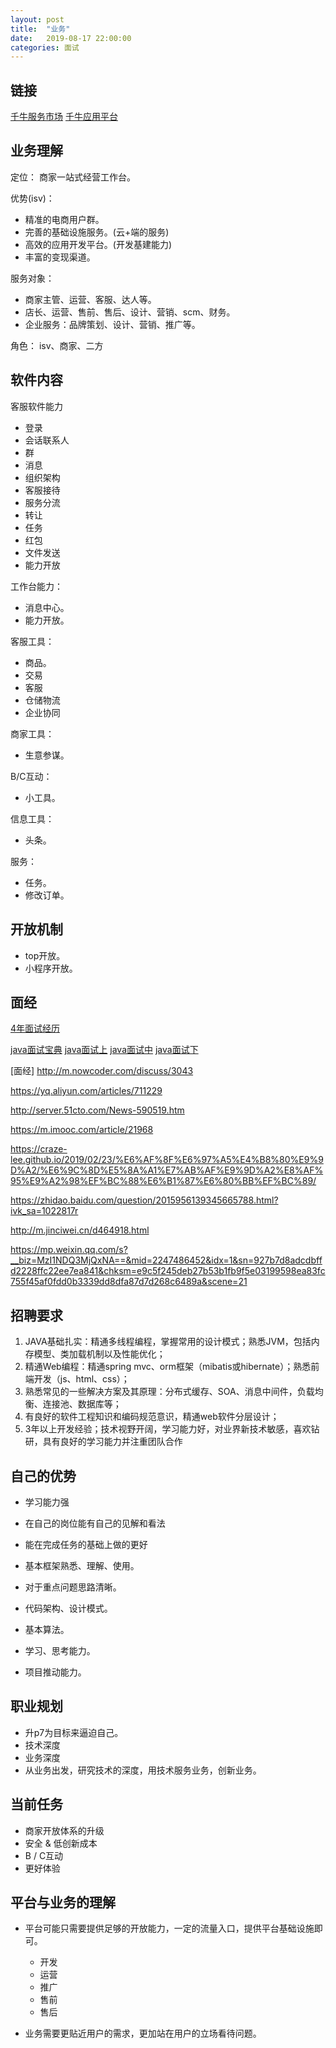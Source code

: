```yaml
---
layout: post
title:  "业务"
date:   2019-08-17 22:00:00
categories: 面试
---
```


## 链接

[千牛服务市场](https://fuwu.taobao.com/?spm=a1z13.fuwu-indext-2018.54321-ddsy.1.5d335acaGFhdOd)
[千牛应用平台](https://alimarket.taobao.com/markets/qnww/application-platform?spm=a219a.7386653.1.6.685e286cOFDsuF)


 ## 业务理解
 
 定位：
 商家一站式经营工作台。
 
 优势(isv)：
 * 精准的电商用户群。
 * 完善的基础设施服务。(云+端的服务)
 * 高效的应用开发平台。(开发基建能力)
 * 丰富的变现渠道。

 服务对象：
 * 商家主管、运营、客服、达人等。
 * 店长、运营、售前、售后、设计、营销、scm、财务。
 * 企业服务：品牌策划、设计、营销、推广等。
  
 角色：
 isv、商家、二方
 
 ## 软件内容
 
 客服软件能力
 * 登录
 * 会话联系人
 * 群
 * 消息
 * 组织架构
 * 客服接待
 * 服务分流
 * 转让
 * 任务
 * 红包
 * 文件发送
 * 能力开放

 工作台能力：
 * 消息中心。
 * 能力开放。

 客服工具：
 * 商品。
 * 交易
 * 客服
 * 仓储物流
 * 企业协同
 
 商家工具：
 * 生意参谋。
 
 B/C互动：
 * 小工具。

 信息工具：
 * 头条。

 服务：
 * 任务。
 * 修改订单。
 
 ## 开放机制

 * top开放。
 * 小程序开放。


 ## 面经

 [4年面试经历](https://blog.csdn.net/v123411739/article/details/99708892)

 [java面试宝典](https://blog.csdn.net/u014745069/article/details/79822999)
 [java面试上](https://blog.csdn.net/jackfrued/article/details/44921941)
 [java面试中](https://blog.csdn.net/jackfrued/article/details/44931137)
 [java面试下](https://blog.csdn.net/jackfrued/article/details/44931161)

 [面经]
http://m.nowcoder.com/discuss/3043

https://yq.aliyun.com/articles/711229

http://server.51cto.com/News-590519.htm

https://m.imooc.com/article/21968

https://craze-lee.github.io/2019/02/23/%E6%AF%8F%E6%97%A5%E4%B8%80%E9%9D%A2/%E6%9C%8D%E5%8A%A1%E7%AB%AF%E9%9D%A2%E8%AF%95%E9%A2%98%EF%BC%88%E6%B1%87%E6%80%BB%EF%BC%89/

https://zhidao.baidu.com/question/2015956139345665788.html?ivk_sa=1022817r

http://m.jinciwei.cn/d464918.html

https://mp.weixin.qq.com/s?__biz=MzI1NDQ3MjQxNA==&mid=2247486452&idx=1&sn=927b7d8adcdbffd2228ffc22ee7ea841&chksm=e9c5f245deb27b53b1fb9f5e03199598ea83fc755f45af0fdd0b3339dd8dfa87d7d268c6489a&scene=21



## 招聘要求

1. JAVA基础扎实：精通多线程编程，掌握常用的设计模式；熟悉JVM，包括内存模型、类加载机制以及性能优化；
2. 精通Web编程：精通spring mvc、orm框架（mibatis或hibernate）；熟悉前端开发（js、html、css）；
3. 熟悉常见的一些解决方案及其原理：分布式缓存、SOA、消息中间件，负载均衡、连接池、数据库等；
4. 有良好的软件工程知识和编码规范意识，精通web软件分层设计；
5. 3年以上开发经验；技术视野开阔，学习能力好，对业界新技术敏感，喜欢钻研，具有良好的学习能力并注重团队合作

## 自己的优势

* 学习能力强
* 在自己的岗位能有自己的见解和看法
* 能在完成任务的基础上做的更好

*  基本框架熟悉、理解、使用。
*  对于重点问题思路清晰。
*  代码架构、设计模式。
*  基本算法。
*  学习、思考能力。
*  项目推动能力。

## 职业规划

* 升p7为目标来逼迫自己。
* 技术深度
* 业务深度
* 从业务出发，研究技术的深度，用技术服务业务，创新业务。

## 当前任务

* 商家开放体系的升级
* 安全 & 低创新成本
* B / C互动
* 更好体验

## 平台与业务的理解

* 平台可能只需要提供足够的开放能力，一定的流量入口，提供平台基础设施即可。
    * 开发
    * 运营
    * 推广
    * 售前
    * 售后

* 业务需要更贴近用户的需求，更加站在用户的立场看待问题。